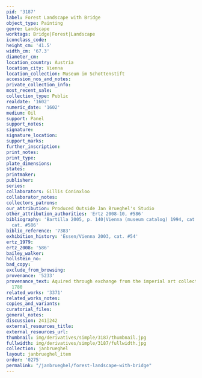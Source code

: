 ```yaml
---
pid: '3187'
label: Forest Landscape with Bridge
object_type: Painting
genre: Landscape
worktags: Bridge|Forest|Landscape
iconclass_code:
height_cm: '41.5'
width_cm: '67.3'
diameter_cm:
location_country: Austria
location_city: Vienna
location_collection: Museum im Schottenstift
accession_nos_and_notes:
private_collection_info:
most_recent_sale:
collection_type: Public
realdate: '1602'
numeric_date: '1602'
medium: Oil
support: Panel
support_notes:
signature:
signature_location:
support_marks:
further_inscription:
print_notes:
print_type:
plate_dimensions:
states:
printmaker:
publisher:
series:
collaborators: Gillis Coninxloo
collaborator_notes:
collectors_patrons:
our_attribution: Produced Outside Jan Brueghel's Studio
other_attribution_authorities: 'Ertz 2008-10, #586'
bibliography: 'Bartilla 2005, p. 140|Vienna (museum catalog) 1994, cat. #77|Ertz 2008-10,
  cat. #586'
biblio_reference: '7383'
exhibition_history: 'Essen/Vienna 2003, cat. #54'
ertz_1979:
ertz_2008: '586'
bailey_walker:
hollstein_no:
bad_copy:
exclude_from_browsing:
provenance: '5233'
provenance_text: Aquired through exchange from the imperial art collection, around
  1780
related_works: '3371'
related_works_notes:
copies_and_variants:
curatorial_files:
general_notes:
discussion: 241|242
external_resources_title:
external_resources_url:
thumbnail: img/derivatives/simple/3187/thumbnail.jpg
fullwidth: img/derivatives/simple/3187/fullwidth.jpg
collection: janbrueghel
layout: janbrueghel_item
order: '0275'
permalink: "/janbrueghel/forest-landscape-with-bridge"
---
```

